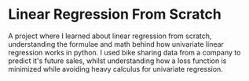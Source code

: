 # Linear Regression From Scratch
A project where I learned about linear regression from scratch, understanding the formulae and math behind how univariate linear regression works in python.
I used bike sharing data from a company to predict it's future sales, whilst understanding how a loss function is minimized while avoiding
heavy calculus for univariate regression.
